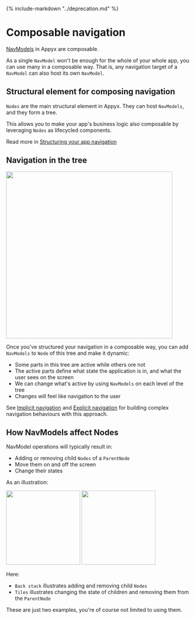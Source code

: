{% include-markdown "../deprecation.md" %}

# Composable navigation

[NavModels](../navmodel/index.md) in Appyx are composable. 

As a single `NavModel` won't be enough for the whole of your whole app, you can use many in a composable way. That is, any navigation target of a `NavModel` can also host its own `NavModel`.


## Structural element for composing navigation

```Nodes``` are the main structural element in Appyx. They can host `NavModels`, and they form a tree.

This allows you to make your app's business logic also composable by leveraging `Nodes` as lifecycled components.

Read more in [Structuring your app navigation](../apps/structure.md)


## Navigation in the tree

<img src="https://i.imgur.com/hKvOs3w.gif" width="450">

Once you've structured your navigation in a composable way, you can add `NavModels` to `Node` of this tree and make it dynamic:

- Some parts in this tree are active while others ore not
- The active parts define what state the application is in, and what the user sees on the screen
- We can change what's active by using `NavModels` on each level of the tree
- Changes will feel like navigation to the user

See [Implicit navigation](implicit-navigation.md) and [Explicit navigation](explicit-navigation.md) for building complex navigation behaviours with this approach.



## How NavModels affect Nodes

NavModel operations will typically result in:

- Adding or removing child `Nodes` of a `ParentNode`
- Move them on and off the screen
- Change their states

As an illustration:

<img src="https://i.imgur.com/8gy3Ghb.gif" width="200"> <img src="https://i.imgur.com/N8rEPrJ.gif" width="200">

Here:

- `Back stack` illustrates adding and removing child `Nodes`
- `Tiles` illustrates changing the state of children and removing them from the `ParentNode`

These are just two examples, you're of course not limited to using them.
